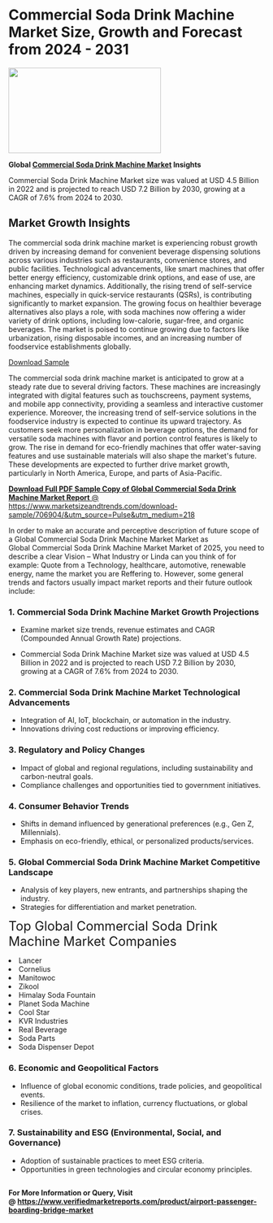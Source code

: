 <H1>Commercial Soda Drink Machine Market Size, Growth and Forecast from 2024 - 2031</H1><img class="aligncenter size-medium wp-image-584254" src="https://thirdeyenews.in/wp-content/uploads/2024/09/Global-Market-Research-300x168.jpeg" alt="" width="300" height="168" /><p><strong>Global&nbsp;<a href="https://www.marketsizeandtrends.com/download-sample/706904/&amp;utm_source=Pulse&amp;utm_medium=218">Commercial Soda Drink Machine Market</a> Insights</strong></p><p>Commercial Soda Drink Machine Market size was valued at USD 4.5 Billion in 2022 and is projected to reach USD 7.2 Billion by 2030, growing at a CAGR of 7.6% from 2024 to 2030.</p><p><h2>Market Growth Insights</h2> The commercial soda drink machine market is experiencing robust growth driven by increasing demand for convenient beverage dispensing solutions across various industries such as restaurants, convenience stores, and public facilities. Technological advancements, like smart machines that offer better energy efficiency, customizable drink options, and ease of use, are enhancing market dynamics. Additionally, the rising trend of self-service machines, especially in quick-service restaurants (QSRs), is contributing significantly to market expansion. The growing focus on healthier beverage alternatives also plays a role, with soda machines now offering a wider variety of drink options, including low-calorie, sugar-free, and organic beverages. The market is poised to continue growing due to factors like urbanization, rising disposable incomes, and an increasing number of foodservice establishments globally. <p><a href="#">Download Sample</a></p> <p>The commercial soda drink machine market is anticipated to grow at a steady rate due to several driving factors. These machines are increasingly integrated with digital features such as touchscreens, payment systems, and mobile app connectivity, providing a seamless and interactive customer experience. Moreover, the increasing trend of self-service solutions in the foodservice industry is expected to continue its upward trajectory. As customers seek more personalization in beverage options, the demand for versatile soda machines with flavor and portion control features is likely to grow. The rise in demand for eco-friendly machines that offer water-saving features and use sustainable materials will also shape the market's future. These developments are expected to further drive market growth, particularly in North America, Europe, and parts of Asia-Pacific. <p><a href="#"></p><p><span class=""><strong>Download Full PDF Sample Copy of Global Commercial Soda Drink Machine Market Report</strong> @ <a href="https://www.marketsizeandtrends.com/download-sample/706904/&amp;utm_source=Pulse&amp;utm_medium=218" target="_blank">https://www.marketsizeandtrends.com/download-sample/706904/&amp;utm_source=Pulse&amp;utm_medium=218</a></span></p><p>In order to make an accurate and perceptive description of future scope of a Global&nbsp;Commercial Soda Drink Machine Market Market as Global&nbsp;Commercial Soda Drink Machine Market Market of 2025, you need to describe a clear Vision &ndash; What Industry or Linda can you think of for example: Quote from a Technology, healthcare, automotive, renewable energy, name the market you are Reffering to. However, some general trends and factors usually impact market reports and their future outlook include:</p><h3>1.&nbsp;<strong>Commercial Soda Drink Machine Market Growth Projections</strong></h3><ul><li>Examine market size trends, revenue estimates and CAGR (Compounded Annual Growth Rate) projections.</li><li><p>Commercial Soda Drink Machine Market size was valued at USD 4.5 Billion in 2022 and is projected to reach USD 7.2 Billion by 2030, growing at a CAGR of 7.6% from 2024 to 2030.</p></li></ul><h3>2.&nbsp;<strong>Commercial Soda Drink Machine Market Technological Advancements</strong></h3><ul><li>Integration of AI, IoT, blockchain, or automation in the industry.</li><li>Innovations driving cost reductions or improving efficiency.</li></ul><h3>3.&nbsp;<strong>Regulatory and Policy Changes</strong></h3><ul><li>Impact of global and regional regulations, including sustainability and carbon-neutral goals.</li><li>Compliance challenges and opportunities tied to government initiatives.</li></ul><h3>4.&nbsp;<strong>Consumer Behavior Trends</strong></h3><ul><li>Shifts in demand influenced by generational preferences (e.g., Gen Z, Millennials).</li><li>Emphasis on eco-friendly, ethical, or personalized products/services.</li></ul><h3>5.&nbsp;<strong>Global Commercial Soda Drink Machine Market Competitive Landscape</strong></h3><ul><li>Analysis of key players, new entrants, and partnerships shaping the industry.</li><li>Strategies for differentiation and market penetration.</li></ul><p data-pm-slice="1 1 []"><span style="color: inherit; font-family: inherit; font-size: 25px;">Top Global Commercial Soda Drink Machine Market Companies</span></p><div class="" data-test-id=""><p><li>Lancer</li><li> Cornelius</li><li> Manitowoc</li><li> Zikool</li><li> Himalay Soda Fountain</li><li> Planet Soda Machine</li><li> Cool Star</li><li> KVR Industries</li><li> Real Beverage</li><li> Soda Parts</li><li> Soda Dispenser Depot</li></p></div><h3>6.&nbsp;<strong>Economic and Geopolitical Factors</strong></h3><ul><li>Influence of global economic conditions, trade policies, and geopolitical events.</li><li>Resilience of the market to inflation, currency fluctuations, or global crises.</li></ul><h3>7.&nbsp;<strong>Sustainability and ESG (Environmental, Social, and Governance)</strong></h3><ul><li>Adoption of sustainable practices to meet ESG criteria.</li><li>Opportunities in green technologies and circular economy principles.</li></ul><h2><strong style="font-size: 14px;">For More Information or Query, Visit @&nbsp;</strong><a style="background-color: #ffffff; font-size: 14px;" href="https://www.marketsizeandtrends.com/report/commercial-soda-drink-machine-market/" target="_blank">https://www.verifiedmarketreports.com/product/airport-passenger-boarding-bridge-market</a></h2>
